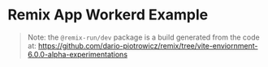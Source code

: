 # Remix App Workerd Example

> Note:
>  the `@remix-run/dev` package is a build generated from the code at:
>  https://github.com/dario-piotrowicz/remix/tree/vite-enviornment-6.0.0-alpha-experimentations
